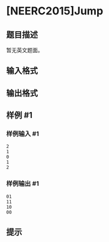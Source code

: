 # [NEERC2015]Jump

## 题目描述

暂无英文题面。

## 输入格式



## 输出格式



## 样例 #1

### 样例输入 #1
```
2
1
0
1
2
```

### 样例输出 #1

```
01
11
10
00
```

## 提示


